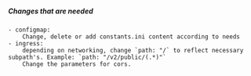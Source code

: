 ##### Changes that are needed

    - configmap:
        Change, delete or add constants.ini content according to needs
    - ingress:
        depending on networking, change `path: "/` to reflect necessary subpath's. Example: `path: "/v2/public/(.*)"`
        Change the parameters for cors.


